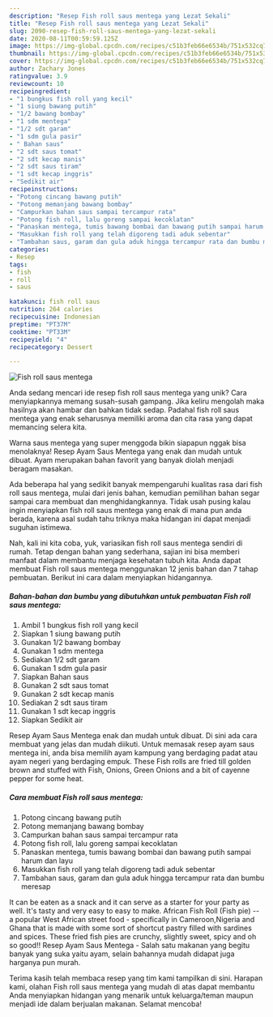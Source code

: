 ```yaml
---
description: "Resep Fish roll saus mentega yang Lezat Sekali"
title: "Resep Fish roll saus mentega yang Lezat Sekali"
slug: 2090-resep-fish-roll-saus-mentega-yang-lezat-sekali
date: 2020-08-11T00:59:59.125Z
image: https://img-global.cpcdn.com/recipes/c51b3feb66e6534b/751x532cq70/fish-roll-saus-mentega-foto-resep-utama.jpg
thumbnail: https://img-global.cpcdn.com/recipes/c51b3feb66e6534b/751x532cq70/fish-roll-saus-mentega-foto-resep-utama.jpg
cover: https://img-global.cpcdn.com/recipes/c51b3feb66e6534b/751x532cq70/fish-roll-saus-mentega-foto-resep-utama.jpg
author: Zachary Jones
ratingvalue: 3.9
reviewcount: 10
recipeingredient:
- "1 bungkus fish roll yang kecil"
- "1 siung bawang putih"
- "1/2 bawang bombay"
- "1 sdm mentega"
- "1/2 sdt garam"
- "1 sdm gula pasir"
- " Bahan saus"
- "2 sdt saus tomat"
- "2 sdt kecap manis"
- "2 sdt saus tiram"
- "1 sdt kecap inggris"
- "Sedikit air"
recipeinstructions:
- "Potong cincang bawang putih"
- "Potong memanjang bawang bombay"
- "Campurkan bahan saus sampai tercampur rata"
- "Potong fish roll, lalu goreng sampai kecoklatan"
- "Panaskan mentega, tumis bawang bombai dan bawang putih sampai harum dan layu"
- "Masukkan fish roll yang telah digoreng tadi aduk sebentar"
- "Tambahan saus, garam dan gula aduk hingga tercampur rata dan bumbu meresap"
categories:
- Resep
tags:
- fish
- roll
- saus

katakunci: fish roll saus 
nutrition: 264 calories
recipecuisine: Indonesian
preptime: "PT37M"
cooktime: "PT33M"
recipeyield: "4"
recipecategory: Dessert

---
```



![Fish roll saus mentega](https://img-global.cpcdn.com/recipes/c51b3feb66e6534b/751x532cq70/fish-roll-saus-mentega-foto-resep-utama.jpg)

Anda sedang mencari ide resep fish roll saus mentega yang unik? Cara menyiapkannya memang susah-susah gampang. Jika keliru mengolah maka hasilnya akan hambar dan bahkan tidak sedap. Padahal fish roll saus mentega yang enak seharusnya memiliki aroma dan cita rasa yang dapat memancing selera kita.

Warna saus mentega yang super menggoda bikin siapapun nggak bisa menolaknya! Resep Ayam Saus Mentega yang enak dan mudah untuk dibuat. Ayam merupakan bahan favorit yang banyak diolah menjadi beragam masakan.

Ada beberapa hal yang sedikit banyak mempengaruhi kualitas rasa dari fish roll saus mentega, mulai dari jenis bahan, kemudian pemilihan bahan segar sampai cara membuat dan menghidangkannya. Tidak usah pusing kalau ingin menyiapkan fish roll saus mentega yang enak di mana pun anda berada, karena asal sudah tahu triknya maka hidangan ini dapat menjadi suguhan istimewa.


Nah, kali ini kita coba, yuk, variasikan fish roll saus mentega sendiri di rumah. Tetap dengan bahan yang sederhana, sajian ini bisa memberi manfaat dalam membantu menjaga kesehatan tubuh kita. Anda dapat membuat Fish roll saus mentega menggunakan 12 jenis bahan dan 7 tahap pembuatan. Berikut ini cara dalam menyiapkan hidangannya.

<!--inarticleads1-->

##### Bahan-bahan dan bumbu yang dibutuhkan untuk pembuatan Fish roll saus mentega:

1. Ambil 1 bungkus fish roll yang kecil
1. Siapkan 1 siung bawang putih
1. Gunakan 1/2 bawang bombay
1. Gunakan 1 sdm mentega
1. Sediakan 1/2 sdt garam
1. Gunakan 1 sdm gula pasir
1. Siapkan  Bahan saus
1. Gunakan 2 sdt saus tomat
1. Gunakan 2 sdt kecap manis
1. Sediakan 2 sdt saus tiram
1. Gunakan 1 sdt kecap inggris
1. Siapkan Sedikit air


Resep Ayam Saus Mentega enak dan mudah untuk dibuat. Di sini ada cara membuat yang jelas dan mudah diikuti. Untuk memasak resep ayam saus mentega ini, anda bisa memilih ayam kampung yang berdaging padat atau ayam negeri yang berdaging empuk. These Fish rolls are fried till golden brown and stuffed with Fish, Onions, Green Onions and a bit of cayenne pepper for some heat. 

<!--inarticleads2-->

##### Cara membuat Fish roll saus mentega:

1. Potong cincang bawang putih
1. Potong memanjang bawang bombay
1. Campurkan bahan saus sampai tercampur rata
1. Potong fish roll, lalu goreng sampai kecoklatan
1. Panaskan mentega, tumis bawang bombai dan bawang putih sampai harum dan layu
1. Masukkan fish roll yang telah digoreng tadi aduk sebentar
1. Tambahan saus, garam dan gula aduk hingga tercampur rata dan bumbu meresap


It can be eaten as a snack and it can serve as a starter for your party as well. It&#39;s tasty and very easy to easy to make. African Fish Roll (Fish pie) -- a popular West African street food - specifically in Cameroon,Nigeria and Ghana that is made with some sort of shortcut pastry filled with sardines and spices. These fried fish pies are crunchy, slightly sweet, spicy and oh so good!! Resep Ayam Saus Mentega - Salah satu makanan yang begitu banyak yang suka yaitu ayam, selain bahannya mudah didapat juga harganya pun murah. 

Terima kasih telah membaca resep yang tim kami tampilkan di sini. Harapan kami, olahan Fish roll saus mentega yang mudah di atas dapat membantu Anda menyiapkan hidangan yang menarik untuk keluarga/teman maupun menjadi ide dalam berjualan makanan. Selamat mencoba!
